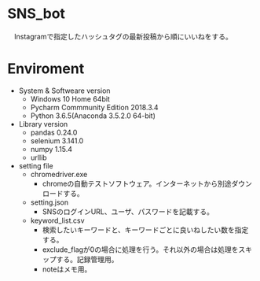 # SNS_bot
　Instagramで指定したハッシュタグの最新投稿から順にいいねをする。

# Enviroment
 - System & Softweare version
    - Windows 10 Home 64bit
    - Pycharm Commmunity Edition 2018.3.4
    - Python 3.6.5(Anaconda 3.5.2.0 64-bit)
 - Library version
    - pandas 0.24.0
    - selenium 3.141.0
    - numpy 1.15.4
    - urllib 
 - setting file
    - chromedriver.exe
      - chromeの自動テストソフトウェア。インターネットから別途ダウンロードする。
    - setting.json
      - SNSのログインURL、ユーザ、パスワードを記載する。
    - keyword_list.csv
      - 検索したいキーワードと、キーワードごとに良いねしたい数を指定する。
      - exclude_flagが0の場合に処理を行う。それ以外の場合は処理をスキップする。記録管理用。
      - noteはメモ用。
